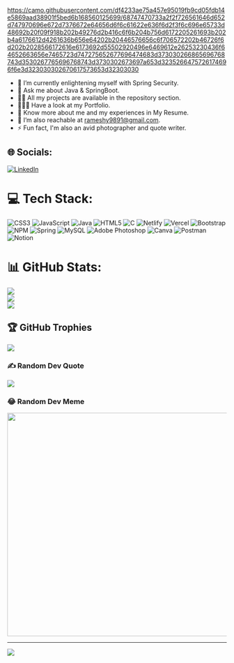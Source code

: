 https://camo.githubusercontent.com/df4233ae75a457e95019fb9cd05fdb14e5869aad38901f5bed6b168560125699/68747470733a2f2f726561646d652d747970696e672d7376672e64656d6f6c61622e636f6d2f3f6c696e65733d48692b20f09f918b202b49276d2b416c6f6b204b756d6172205261693b202b4a6176612d4261636b656e64202b20446576656c6f706572202b46726f6d202b2028566172616e6173692d55502920496e6469612e26253230436f64652663656e7465723d747275652677696474683d373030266865696768743d3530267765696768743d3730302673697a653d3235266475726174696f6e3d323030302670617573653d32303030

* 🌱 I’m currently enlightening myself with Spring Security.
* 💬 Ask me about Java & SpringBoot.
* 👨‍💻 All my projects are available in the repository section.
* 👨🏻‍🎓 Have a look at my Portfolio.
* 🔭 Know more about me and my experiences in My Resume.
* 🤝 I’m also reachable at rameshy9891@gmail.com.
* ⚡ Fun fact, I'm also an avid photographer and quote writer.




## 🌐 Socials:
[![LinkedIn](https://img.shields.io/badge/LinkedIn-%230077B5.svg?logo=linkedin&logoColor=white)](https://linkedin.com/in/https://www.linkedin.com/in/ramesh-yadav-a42a5325a/) 

# 💻 Tech Stack:
![CSS3](https://img.shields.io/badge/css3-%231572B6.svg?style=for-the-badge&logo=css3&logoColor=white) ![JavaScript](https://img.shields.io/badge/javascript-%23323330.svg?style=for-the-badge&logo=javascript&logoColor=%23F7DF1E) ![Java](https://img.shields.io/badge/java-%23ED8B00.svg?style=for-the-badge&logo=java&logoColor=white) ![HTML5](https://img.shields.io/badge/html5-%23E34F26.svg?style=for-the-badge&logo=html5&logoColor=white) ![C](https://img.shields.io/badge/c-%2300599C.svg?style=for-the-badge&logo=c&logoColor=white) ![Netlify](https://img.shields.io/badge/netlify-%23000000.svg?style=for-the-badge&logo=netlify&logoColor=#00C7B7) ![Vercel](https://img.shields.io/badge/vercel-%23000000.svg?style=for-the-badge&logo=vercel&logoColor=white) ![Bootstrap](https://img.shields.io/badge/bootstrap-%23563D7C.svg?style=for-the-badge&logo=bootstrap&logoColor=white) ![NPM](https://img.shields.io/badge/NPM-%23000000.svg?style=for-the-badge&logo=npm&logoColor=white) ![Spring](https://img.shields.io/badge/spring-%236DB33F.svg?style=for-the-badge&logo=spring&logoColor=white) ![MySQL](https://img.shields.io/badge/mysql-%2300f.svg?style=for-the-badge&logo=mysql&logoColor=white) ![Adobe Photoshop](https://img.shields.io/badge/adobephotoshop-%2331A8FF.svg?style=for-the-badge&logo=adobephotoshop&logoColor=white) ![Canva](https://img.shields.io/badge/Canva-%2300C4CC.svg?style=for-the-badge&logo=Canva&logoColor=white) ![Postman](https://img.shields.io/badge/Postman-FF6C37?style=for-the-badge&logo=postman&logoColor=white) ![Notion](https://img.shields.io/badge/Notion-%23000000.svg?style=for-the-badge&logo=notion&logoColor=white)
# 📊 GitHub Stats:
![](https://github-readme-stats.vercel.app/api?username=rameshy9891&theme=radical&hide_border=false&include_all_commits=true&count_private=true)<br/>
![](https://github-readme-streak-stats.herokuapp.com/?user=rameshy9891&theme=radical&hide_border=false)<br/>
![](https://github-readme-stats.vercel.app/api/top-langs/?username=rameshy9891&theme=radical&hide_border=false&include_all_commits=true&count_private=true&layout=compact)

## 🏆 GitHub Trophies
![](https://github-profile-trophy.vercel.app/?username=rameshy9891&theme=radical&no-frame=false&no-bg=true&margin-w=4)

### ✍️ Random Dev Quote
![](https://quotes-github-readme.vercel.app/api?type=horizontal&theme=radical)

### 😂 Random Dev Meme
<img src="https://random-memer.herokuapp.com/" width="512px"/>

---
[![](https://visitcount.itsvg.in/api?id=rameshy9891&icon=0&color=0)](https://visitcount.itsvg.in)

<!-- Proudly created with GPRM ( https://gprm.itsvg.in ) -->
